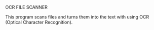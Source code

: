 OCR FILE SCANNER

This program scans files and turns them into the text with using OCR (Optical Character Recognition). 
